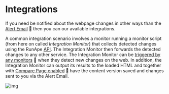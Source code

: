 **Integrations**
==================================================

If you need be notified about the webpage changes in other ways than the [Alert Email](https://runape.com/Docs/UserGuide/alert_emails.htm) :blue_book: then you can our available integrations.

A common integration scenario involves a monitor running a monitor script (from here on called *Integration Monitor*) that collects detected changes using the RunApe [API](https://github.com/RunApe/MonitorScripts/tree/master/node_modules#comapijs). The Integration Monitor then forwards the detected changes to any other service. The Integration Monitor can be [triggered by any monitors](https://runape.com/Docs/UserGuide/schedule_and_triggers.htm#id_5) :blue_book: when they detect new changes on the web. In addition, the Integration Monitor can output its results to the loaded HTML and together with [Compare Page enabled](https://runape.com/Docs/UserGuide/monitor_script.htm#id_4) :blue_book: have the content version saved and changes sent to you via the Alert Email.
 

![img](https://runape.com/Docs/Media/Integrations.png)
